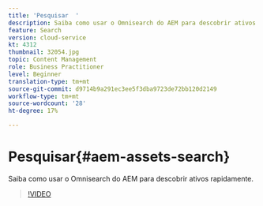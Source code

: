 ```yaml
---
title: 'Pesquisar  '
description: Saiba como usar o Omnisearch do AEM para descobrir ativos rapidamente.
feature: Search
version: cloud-service
kt: 4312
thumbnail: 32054.jpg
topic: Content Management
role: Business Practitioner
level: Beginner
translation-type: tm+mt
source-git-commit: d9714b9a291ec3ee5f3dba9723de72bb120d2149
workflow-type: tm+mt
source-wordcount: '28'
ht-degree: 17%

---
```



# Pesquisar{#aem-assets-search}

Saiba como usar o Omnisearch do AEM para descobrir ativos rapidamente.

>[!VIDEO](https://video.tv.adobe.com/v/32054/?quality=12&learn=on&hidetitle=true)